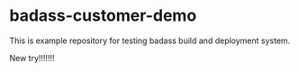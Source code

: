 # badass-customer-demo

This is example repository for testing badass build and deployment system.

New try!!!!!!!
